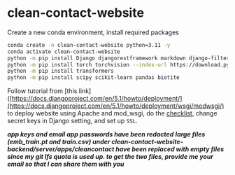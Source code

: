 # clean-contact-website

Create a new conda environment, install required packages

```bash
conda create -n clean-contact-website python=3.11 -y
conda activate clean-contact-website
python -m pip install Django djangorestframework markdown django-filter
python -m pip install torch torchvision --index-url https://download.pytorch.org/whl/cpu
python -m pip install transformers
python -m pip install scipy scikit-learn pandas biotite
```

Follow tutorial from [this link]([https://docs.djangoproject.com/en/5.1/howto/deployment/](https://docs.djangoproject.com/en/5.1/howto/deployment/wsgi/modwsgi/) to deploy website using Apache and mod_wsgi, do the [checklist](https://docs.djangoproject.com/en/5.1/howto/deployment/checklist/), change secret keys in Django setting, and set up `SSL`. 

***app keys and email app passwords have been redacted***
***large files (emb_train.pt and train.csv) under clean-contact-website-backend/server/apps/cleancontact have been replaced with empty files since my git lfs quota is used up. to get the two files, provide me your email so that I can share them with you***
